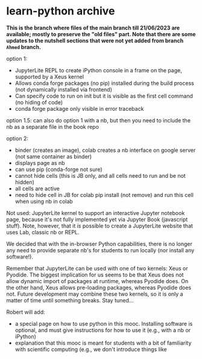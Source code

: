 # learn-python archive

**This is the branch where files of the main branch till 21/06/2023 are available; mostly to preserve the "old files" part. Note that there are some updates to the nutshell sections that were not yet added from branch `Ahmed` branch.**

option 1:
- JupyterLite REPL to create iPython console in a frame on the page, supported by a Xeus kernel
- Allows conda forge packages (no pip) installed during the build process (not dynamically installed via frontend)
- Can specify code to run on init but it is visible as the first cell command (no hiding of code)
- conda forge package only visible in error traceback

option 1.5: can also do option 1 with a nb, but then you need to include the nb as a separate file in the book repo

option 2:
- binder (creates an image), colab creates a nb interface on google server (not same container as binder)
- displays page as nb
- can use pip (conda-forge not sure)
- cannot hide cells (this is JB only, and all cells need to run and be not hidden)
- all cells are active
- need to hide cell in JB for colab pip install (not remove) and run this cell when using nb in colab

Not used: JupyterLite kernel to support an interactive Jupyter notebook page, because it's not fully implemented yet via Jupyter Book (javascript stuff). Note, however, that it *is* possible to create a JupyterLite website that uses Lab, classic nb or REPL. 

We decided that with the in-browser Python capabilities, there is no longer any need to provide separate nb's for students to run locally (nor install any software!).

Remember that JupyterLite can be used with one of two kernels: Xeus or Pyodide. The biggest implication for us seems to be that Xeus does not allow dynamic import of packages at runtime, whereas Pyodide does. On the other hand, Xeus allows pre-loading packages, whereas Pyodide does not. Future development may combine these two kernels, so it is only a matter of time until something breaks. Stay tuned...

Robert will add:
- a special page on how to use python in this mooc. Installing software is optional, and must give instructions for how to use it (e.g., with a nb or iPython)
- explanation that this mooc is meant for students with a bit of familiarity with scientific computing (e.g., we don't introduce things like 



